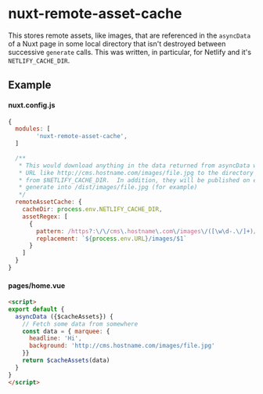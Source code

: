 # nuxt-remote-asset-cache

This stores remote assets, like images, that are referenced in the `asyncData` of a Nuxt page in some local directory that isn't destroyed between successive `generate` calls.  This was written, in particular, for Netlify and it's `NETLIFY_CACHE_DIR`.

## Example

#### nuxt.config.js
```js
{
  modules: [
    	'nuxt-remote-asset-cache',
  ]
  
  /**
   * This would download anything in the data returned from asyncData with a
   * URL like http://cms.hostname.com/images/file.jpg to the directory path
   * from $NETLIFY_CACHE_DIR.  In addition, they will be published on every
   * generate into /dist/images/file.jpg (for example)
   */
  remoteAssetCache: {
    cacheDir: process.env.NETLIFY_CACHE_DIR,
    assetRegex: [
      {
        pattern: /https?:\/\/cms\.hostname\.com\/images\/([\w\d-.\/]+)/gi,
        replacement: `${process.env.URL}/images/$1`
      }
    ]
  }
}
```

#### pages/home.vue
```html
<script>
export default {
  asyncData ({$cacheAssets}) {
    // Fetch some data from somewhere
    const data = { marquee: { 
      headline: 'Hi',
      background: 'http://cms.hostname.com/images/file.jpg'
    }}
    return $cacheAssets(data)
  }
}
</script>
```
